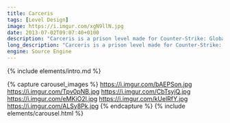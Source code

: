 ```yaml
---
title: Carceris
tags: [Level Design]
image: https://i.imgur.com/xgN9llN.jpg
date: 2013-07-02T09:07:40+0100
description: "Carceris is a prison level made for Counter-Strike: Global Offensive's Jailbreak gamemode"
long_description: "Carceris is a prison level made for Counter-Strike: Global Offensive's Jailbreak gamemode. Jailbreak is a round based gamemode that takes place in a prison between two teams, the prisoners and the guards. The guards must keep the order and prevent a rebellion, meanwhile the prisoners can either follow along or rebel. Each round a guard is chosen as the warden and gets to decide what fun activities the prison will be doing. If there is only one prisoner left alive who isn’t rebelling they get to decide what happens next round."
engine: Source Engine
---
```




{% include elements/intro.md %}

{% capture carousel_images %}
https://i.imgur.com/bAEPSon.jpg
https://i.imgur.com/Tpv0pNB.jpg
https://i.imgur.com/CbTsyjQ.jpg
https://i.imgur.com/eMKiO2l.jpg
https://i.imgur.com/kUelRfY.jpg
https://i.imgur.com/ALSy8Pk.jpg
{% endcapture %}
{% include elements/carousel.html %}
